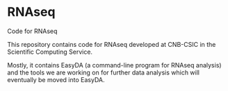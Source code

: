 # RNAseq
Code for RNAseq

This repository contains code for RNAseq developed at CNB-CSIC in the Scientific Computing Service.

Mostly, it contains EasyDA (a command-line program for RNAseq analysis) and the tools we are working on for further data analysis which will eventually be moved into EasyDA.
